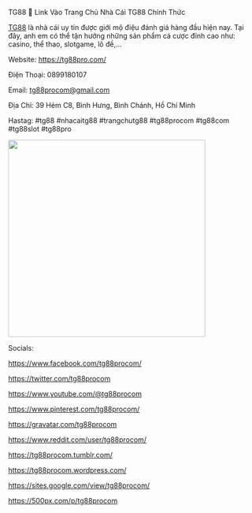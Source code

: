 TG88 🥇 Link Vào Trang Chủ Nhà Cái TG88 Chính Thức

<p><a href="https://tg88pro.com/">TG88</a> l&agrave; nh&agrave; c&aacute;i uy t&iacute;n được giới mộ điệu đ&aacute;nh gi&aacute; h&agrave;ng đầu hiện nay. Tại đ&acirc;y, anh em c&oacute; thể tận hưởng những sản phẩm c&aacute; cược đỉnh cao như: casino, thể thao, slotgame, l&ocirc; đề,...</p>
<p>Website: <a href="https://tg88pro.com/">https://tg88pro.com/</a></p>
<p>Điện Thoại: 0899180107</p>
<p>Email: <a href="mailto:tg88procom@gmail.com">tg88procom@gmail.com</a></p>
<p>Địa Chỉ: 39 Hẻm C8, B&igrave;nh Hưng, B&igrave;nh Ch&aacute;nh, Hồ Ch&iacute; Minh</p>
<p>Hastag: #tg88 #nhacaitg88 #trangchutg88 #tg88procom #tg88com #tg88slot #tg88pro</p>
<p><img src="https://pbs.twimg.com/profile_images/1865587743990202369/x3UeDBQv_400x400.jpg" alt="" width="400" height="400" /></p>
<p>Socials:</p>
<p><a href="https://www.facebook.com/tg88procom/">https://www.facebook.com/tg88procom/</a></p>
<p><a href="https://twitter.com/tg88procom">https://twitter.com/tg88procom</a></p>
<p><a href="https://www.youtube.com/@tg88procom">https://www.youtube.com/@tg88procom</a></p>
<p><a href="https://www.pinterest.com/tg88procom/">https://www.pinterest.com/tg88procom/</a></p>
<p><a href="https://gravatar.com/tg88procom">https://gravatar.com/tg88procom</a></p>
<p><a href="https://www.reddit.com/user/tg88procom/">https://www.reddit.com/user/tg88procom/</a></p>
<p><a href="https://tg88procom.tumblr.com/">https://tg88procom.tumblr.com/</a></p>
<p><a href="https://tg88procom.wordpress.com/">https://tg88procom.wordpress.com/</a></p>
<p><a href="https://sites.google.com/view/tg88procom/">https://sites.google.com/view/tg88procom/</a></p>
<p><a href="https://500px.com/p/tg88procom">https://500px.com/p/tg88procom</a></p>
<p>&nbsp;</p>